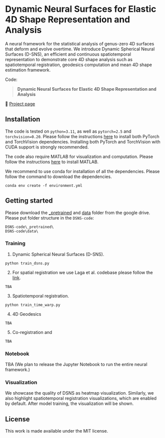 # Dynamic Neural Surfaces for Elastic 4D Shape Representation and Analysis

A neural framework for the statistical analysis of genus-zero 4D surfaces that deform and evolve overtime. We introduce Dynamic Spherical Neural Surfaces (D-SNS), an efficient and continuous spatiotemporal representation to demonstrate core 4D shape analysis such as spatiotemporal registration, geodesics computation and mean 4D shape estimation framework.

Code:

> __Dynamic Neural Surfaces for Elastic 4D Shape Representation and Analysis__

:rocket: [Project page](https://4d-dsns.github.io/DSNS/)

## Installation

The code is tested on `python=3.11`, as well as `pytorch=2.5` and `torchvision=0.20`. Please follow the instructions [here](https://pytorch.org/get-started/locally/) to install both PyTorch and TorchVision dependencies. Installing both PyTorch and TorchVision with CUDA support is strongly recommended.

The code also require MATLAB for visualization and computation. Please follow the instructions [here](https://au.mathworks.com/help/install/ug/install-products-with-internet-connection.html) to install MATLAB.

We recommend to use conda for installation of all the dependencies. Please follow the command to download the dependencies.

```
conda env create -f environment.yml
```

## Getting started

Please download the [_pretrained](https://drive.google.com/drive/folders/14guvADE9z72j-YaassNjKw_c5hY9lyIm?usp=drive_link) and [data](https://drive.google.com/drive/folders/1jBzhAmneOBCWvWzL6VqFM6JEQ2xRtaVF?usp=drive_link) folder from the google drive. Please put folder structure in the `DSNS-code`:

```
DSNS-code\_pretrained\
DSNS-code\data\
```

### Training

1. Dynamic Spherical Neural Surfaces (D-SNS).
```
python train_dsns.py
```
2. For spatial registration we use Laga et al. codebase please follow the [link](https://github.com/hamidlaga/SRNF).
```
TBA
```
3. Spatiotemporal registration.
```
python train_time_warp.py
```
4. 4D Geodesics
```
TBA
```
5. Co-registration and
```
TBA
```
### Notebook

TBA (We plan to release the Jupyter Notebook to run the entire neural framework.)

[//]: # (We also provide a demo notebook that shows the entire neural framework. Please note that the `Jupyter Notebook` uses the pretrained D-SNS model and showcases the entire framework. It assumes that the `DSNS-code\data` folder is present in the main directory.)

### Visualization

We showcase the quality of DSNS as heatmap visualization. Similarly, we also highlight spatiotemporal registration visualizations, which are enabled by default. After model training, the visualization will be shown.

## License
This work is made available under the MIT license.
